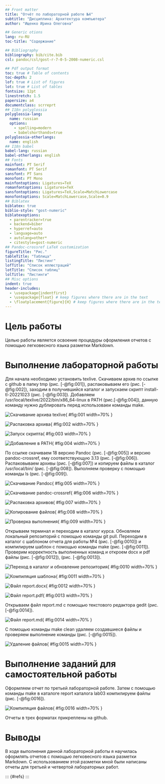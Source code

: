 ```yaml
---
## Front matter
title: "Отчёт по лабораторной работе №4"
subtitle: "Дисциплина: Архитектура компьютера"
author: "Ищенко Ирина Олеговна"

## Generic otions
lang: ru-RU
toc-title: "Содержание"

## Bibliography
bibliography: bib/cite.bib
csl: pandoc/csl/gost-r-7-0-5-2008-numeric.csl

## Pdf output format
toc: true # Table of contents
toc-depth: 2
lof: true # List of figures
lot: true # List of tables
fontsize: 12pt
linestretch: 1.5
papersize: a4
documentclass: scrreprt
## I18n polyglossia
polyglossia-lang:
  name: russian
  options:
	- spelling=modern
	- babelshorthands=true
polyglossia-otherlangs:
  name: english
## I18n babel
babel-lang: russian
babel-otherlangs: english
## Fonts
mainfont: PT Serif
romanfont: PT Serif
sansfont: PT Sans
monofont: PT Mono
mainfontoptions: Ligatures=TeX
romanfontoptions: Ligatures=TeX
sansfontoptions: Ligatures=TeX,Scale=MatchLowercase
monofontoptions: Scale=MatchLowercase,Scale=0.9
## Biblatex
biblatex: true
biblio-style: "gost-numeric"
biblatexoptions:
  - parentracker=true
  - backend=biber
  - hyperref=auto
  - language=auto
  - autolang=other*
  - citestyle=gost-numeric
## Pandoc-crossref LaTeX customization
figureTitle: "Рис."
tableTitle: "Таблица"
listingTitle: "Листинг"
lofTitle: "Список иллюстраций"
lotTitle: "Список таблиц"
lolTitle: "Листинги"
## Misc options
indent: true
header-includes:
  - \usepackage{indentfirst}
  - \usepackage{float} # keep figures where there are in the text
  - \floatplacement{figure}{H} # keep figures where there are in the text
---
```


# Цель работы

Целью работы является освоение процедуры оформления отчетов с помощью
легковесного языка разметки Markdown.

# Выполнение лабораторной работы

Для начала необходимо установить texlive. Скачиваем архив по ссылке с github в папку tmp (рис. [-@fig:001]), распаковываем его (рис. [-@fig:002]), заходим в получившийся каталог и запускаем скрипт install-tl-20221023 (рис. [-@fig:003]). Добавляем /usr/local/texlive/2022/bin/x86_64-linux в PATH (рис.[-@fig:004]), данную команду нужно дублировать перед использоваеи команды make.

![Скачивание архива texlive](image/2.PNG){ #fig:001 width=70% }

![Распаковка архива](image/3.PNG){ #fig:002 width=70% }

![Запуск скрипта](image/4.PNG){ #fig:003 width=70% }

![Добавление в PATH](image/5.PNG){ #fig:004 width=70% }

По ссылке скачиваем 18 версию Pandoc (рис. [-@fig:005]) и версию pandoc-crossref, ему соответствующую 3.13 (рис. [-@fig:006]). Распаковываем архивы (рис. [-@fig:007]) и копируем файлы в каталог /usr/local/bin/ (рис. [-@fig:008]). Выполняем проверку с помощью команды ls (рис. [-@fig:009]).

![Скачивание Pandoc](image/14.PNG){ #fig:005 width=70% }

![Скачивание pandoc-crossref](image/15.PNG){ #fig:006 width=70% }

![Распаковка архивов](image/16.PNG){ #fig:007 width=70% }

![Копирование файлов](image/17.PNG){ #fig:008 width=70% }

![Проверка выполнения](image/18.PNG){ #fig:009 width=70% }


Открываем терминал и переходим в каталог курса. Обновляем локальный репозиторий с помощью команды git pull. Переходим в каталог с шаблоном отчета для работы №4 (рис. [-@fig:0010]) и компилируем шаблон с помощью команды make (рис. [-@fig:0011]). Проверим корректность выполненных команд и откроем docx и pdf файлы (рис. [-@fig:0012]), (рис. [-@fig:0013]).

![Переход в каталог и обновление репозитория](image/1.PNG){ #fig:0010 width=70% }

![Компиляция шаблона](image/25.PNG){ #fig:0011 width=70% }

![Файл report.docx](image/24.PNG){ #fig:0012 width=70% }

![Файл report.pdf](image/19.PNG){ #fig:0013 width=70% }

Открываем файл report.md c помощью текстового редактора gedit (рис. [-@fig:0014]).

![Файл report.md](image/2.png){ #fig:0014 width=70% }

С помощью команды make clean удаляем создавшиеся файлы и проверяем выполнение команды (рис. [-@fig:0015]).

![Удаление файлов](image/21.PNG){ #fig:0015 width=70% }

# Выполнение заданий для самостоятельной работы

Оформляем отчет по третьей лабораторной работе. Затем с помощью команды make в каталоге report каталога lab03 компилируем файлы (рис. [-@fig:0016]).

![Компиляция файлов](image/3.png){ #fig:0016 width=70% }

Отчеты в трех форматах прикреплены на github.

# Выводы

В ходе выполнения данной лабораторной работы я научилась оформлять отчетов с помощью легковесного языка разметки Markdown.
С использованием этой разметки мной были написаны отчеты для третьей и четвертой лабораторных работ.

::: {#refs}
:::
